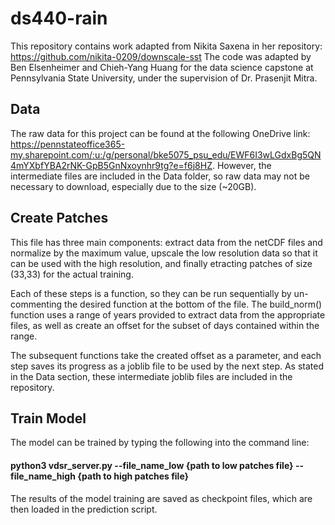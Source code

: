 # ds440-rain
This repository contains work adapted from Nikita Saxena in her repository: https://github.com/nikita-0209/downscale-sst
The code was adapted by Ben Elsenheimer and Chieh-Yang Huang for the data science capstone at Pennsylvania State University, under the supervision of Dr. Prasenjit Mitra.

## Data
The raw data for this project can be found at the following OneDrive link: https://pennstateoffice365-my.sharepoint.com/:u:/g/personal/bke5075_psu_edu/EWF6I3wLGdxBg5QN4mYXbfYBA2rNK-GpB5GnNxoynhr9tg?e=f6j8HZ.
However, the intermediate files are included in the Data folder, so raw data may not be necessary to download, especially due to the size (~20GB).

## Create Patches
This file has three main components: extract data from the netCDF files and normalize by the maximum value, upscale the low resolution data so that it can be used with the high resolution, and finally etracting patches of size (33,33) for the actual training. 

Each of these steps is a function, so they can be run sequentially by un-commenting the desired function at the bottom of the file. The build_norm() function uses a range of years provided to extract data from the appropriate files, as well as create an offset for the subset of days contained within the range.

The subsequent functions take the created offset as a parameter, and each step saves its progress as a joblib file to be used by the next step. As stated in the Data section, these intermediate joblib files are included in the repository.

## Train Model
The model can be trained by typing the following into the command line:
#### python3 vdsr_server.py --file_name_low {path to low patches file} --file_name_high {path to high patches file}
The results of the model training are saved as checkpoint files, which are then loaded in the prediction script.
